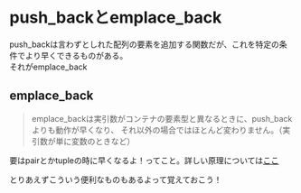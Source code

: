 # push_backとemplace_back

push_backは言わずとしれた配列の要素を追加する関数だが、これを特定の条件でより早くできるものがある。  
それがemplace_back

## emplace_back

> emplace_backは実引数がコンテナの要素型と異なるときに、push_backよりも動作が早くなり、
それ以外の場合ではほとんど変わりません。（実引数が単に変数のときなど）

要はpairとかtupleの時に早くなるよ！ってこと。詳しい原理については[ここ](https://qiita.com/brackss1/items/e92da6458172397f7225)

とりあえずこういう便利なものもあるよって覚えておこう！
